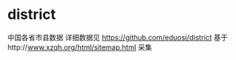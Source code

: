 # district
中国各省市县数据
详细数据见 https://github.com/eduosi/district
基于http://www.xzqh.org/html/sitemap.html 采集